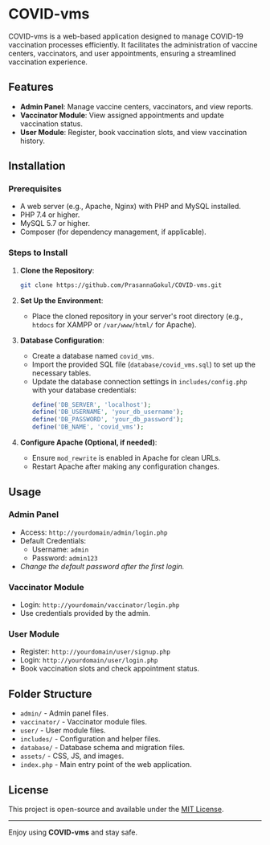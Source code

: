 # COVID-vms

COVID-vms is a web-based application designed to manage COVID-19 vaccination processes efficiently. It facilitates the administration of vaccine centers, vaccinators, and user appointments, ensuring a streamlined vaccination experience.

## Features

- **Admin Panel**: Manage vaccine centers, vaccinators, and view reports.
- **Vaccinator Module**: View assigned appointments and update vaccination status.
- **User Module**: Register, book vaccination slots, and view vaccination history.

## Installation

### Prerequisites

- A web server (e.g., Apache, Nginx) with PHP and MySQL installed.
- PHP 7.4 or higher.
- MySQL 5.7 or higher.
- Composer (for dependency management, if applicable).

### Steps to Install

1. **Clone the Repository**:
   ```bash
   git clone https://github.com/PrasannaGokul/COVID-vms.git
   ```

2. **Set Up the Environment**:
   - Place the cloned repository in your server's root directory (e.g., `htdocs` for XAMPP or `/var/www/html/` for Apache).

3. **Database Configuration**:
   - Create a database named `covid_vms`.
   - Import the provided SQL file (`database/covid_vms.sql`) to set up the necessary tables.
   - Update the database connection settings in `includes/config.php` with your database credentials:
     ```php
     define('DB_SERVER', 'localhost');
     define('DB_USERNAME', 'your_db_username');
     define('DB_PASSWORD', 'your_db_password');
     define('DB_NAME', 'covid_vms');
     ```

4. **Configure Apache (Optional, if needed)**:
   - Ensure `mod_rewrite` is enabled in Apache for clean URLs.
   - Restart Apache after making any configuration changes.

## Usage

### Admin Panel
- Access: `http://yourdomain/admin/login.php`
- Default Credentials:
  - Username: `admin`
  - Password: `admin123`
- *Change the default password after the first login.*

### Vaccinator Module
- Login: `http://yourdomain/vaccinator/login.php`
- Use credentials provided by the admin.

### User Module
- Register: `http://yourdomain/user/signup.php`
- Login: `http://yourdomain/user/login.php`
- Book vaccination slots and check appointment status.

## Folder Structure

- `admin/` - Admin panel files.
- `vaccinator/` - Vaccinator module files.
- `user/` - User module files.
- `includes/` - Configuration and helper files.
- `database/` - Database schema and migration files.
- `assets/` - CSS, JS, and images.
- `index.php` - Main entry point of the web application.

## License

This project is open-source and available under the [MIT License](LICENSE).

---

Enjoy using **COVID-vms** and stay safe.

